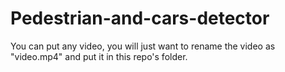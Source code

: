# Pedestrian-and-cars-detector
You can put any video, you will just want to rename the video as "video.mp4" and put it in this repo's folder.
